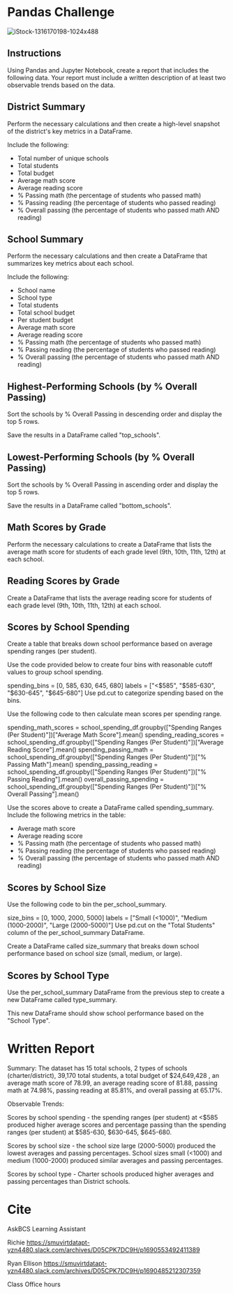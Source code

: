 # Pandas Challenge
![iStock-1316170198-1024x488](https://github.com/cbake105/Pandas_School_Budget/assets/133677209/438e7e09-dc6a-4637-93a6-6b62835c233d)

## Instructions
Using Pandas and Jupyter Notebook, create a report that includes the following data. Your report must include a written description of at least two observable trends based on the data.

## District Summary
Perform the necessary calculations and then create a high-level snapshot of the district's key metrics in a DataFrame.

Include the following:
- Total number of unique schools
- Total students
- Total budget
- Average math score
- Average reading score
- % Passing math (the percentage of students who passed math)
- % Passing reading (the percentage of students who passed reading)
- % Overall passing (the percentage of students who passed math AND reading)

## School Summary
Perform the necessary calculations and then create a DataFrame that summarizes key metrics about each school.

Include the following:
- School name
- School type
- Total students
- Total school budget
- Per student budget
- Average math score
- Average reading score
- % Passing math (the percentage of students who passed math)
- % Passing reading (the percentage of students who passed reading)
- % Overall passing (the percentage of students who passed math AND reading)

## Highest-Performing Schools (by % Overall Passing)
Sort the schools by % Overall Passing in descending order and display the top 5 rows.

Save the results in a DataFrame called "top_schools".

## Lowest-Performing Schools (by % Overall Passing)
Sort the schools by % Overall Passing in ascending order and display the top 5 rows.

Save the results in a DataFrame called "bottom_schools".

## Math Scores by Grade
Perform the necessary calculations to create a DataFrame that lists the average math score for students of each grade level (9th, 10th, 11th, 12th) at each school.

## Reading Scores by Grade
Create a DataFrame that lists the average reading score for students of each grade level (9th, 10th, 11th, 12th) at each school.

## Scores by School Spending
Create a table that breaks down school performance based on average spending ranges (per student).

Use the code provided below to create four bins with reasonable cutoff values to group school spending.

spending_bins = [0, 585, 630, 645, 680]
labels = ["<$585", "$585-630", "$630-645", "$645-680"]
Use pd.cut to categorize spending based on the bins.

Use the following code to then calculate mean scores per spending range.

spending_math_scores = school_spending_df.groupby(["Spending Ranges (Per Student)"])["Average Math Score"].mean()
spending_reading_scores = school_spending_df.groupby(["Spending Ranges (Per Student)"])["Average Reading Score"].mean()
spending_passing_math = school_spending_df.groupby(["Spending Ranges (Per Student)"])["% Passing Math"].mean()
spending_passing_reading = school_spending_df.groupby(["Spending Ranges (Per Student)"])["% Passing Reading"].mean()
overall_passing_spending = school_spending_df.groupby(["Spending Ranges (Per Student)"])["% Overall Passing"].mean()

Use the scores above to create a DataFrame called spending_summary.
Include the following metrics in the table:
- Average math score
- Average reading score
- % Passing math (the percentage of students who passed math)
- % Passing reading (the percentage of students who passed reading)
- % Overall passing (the percentage of students who passed math AND reading)

## Scores by School Size
Use the following code to bin the per_school_summary.

size_bins = [0, 1000, 2000, 5000]
labels = ["Small (<1000)", "Medium (1000-2000)", "Large (2000-5000)"]
Use pd.cut on the "Total Students" column of the per_school_summary DataFrame.

Create a DataFrame called size_summary that breaks down school performance based on school size (small, medium, or large).

## Scores by School Type
Use the per_school_summary DataFrame from the previous step to create a new DataFrame called type_summary.

This new DataFrame should show school performance based on the "School Type".




# Written Report

Summary: 
The dataset has 15 total schools, 2 types of schools (charter/district), 39,170 total students, a total budget of $24,649,428 , an average math score of 78.99, an average reading score of 81.88, passing math at 74.98%, passing reading at 85.81%, and overall passing at 65.17%.  

Observable Trends:

Scores by school spending - the spending ranges (per student) at <$585 produced higher average scores and percentage passing than the spending ranges (per student) at $585-630, $630-645, $645-680. 

Scores by school size - the school size large (2000-5000) produced the lowest averages and passing percentages. School sizes small (<1000) and medium (1000-2000) produced similar averages and passing percentages.

Scores by school type - Charter schools produced higher averages and passing percentages than District schools.


# Cite
AskBCS Learning Assistant

Richie 
https://smuvirtdatapt-yzn4480.slack.com/archives/D05CPK7DC9H/p1690553492411389

Ryan Ellison 
https://smuvirtdatapt-yzn4480.slack.com/archives/D05CPK7DC9H/p1690485212307359

Class Office hours

